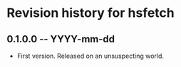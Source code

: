 # Revision history for hsfetch

## 0.1.0.0 -- YYYY-mm-dd

* First version. Released on an unsuspecting world.
